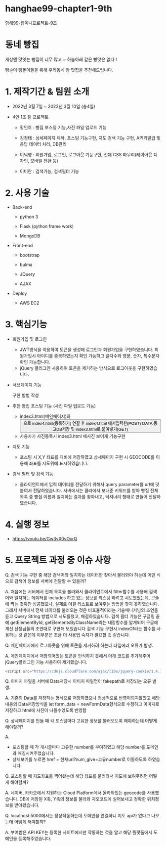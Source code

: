 # hanghae99-chapter1-9th
항해99-웹미니프로젝트-9조


# 동네 빵집

세상엔 맛잇는 빵집이 너무 많고 ~ 하늘아래 같은 빵맛은 없다 !

빵순이 빵돌이들을 위해 우리동네 빵 맛집을 추천해드립니다.


# 1. 제작기간 & 팀원 소개

- 2022년 3월 7일 ~ 2022년 3월 10일 (총4일)

- 4인 1조 팀 프로젝트

    * 황인호 : 빵집 포스팅 기능,사진 파일 업로드 기능

    * 김정태 : 상세페이지 제작, 포스팅 기능구현, 지도 검색 기능 구현, API키발급 및 응답 데이터 처리, DB관리
  
    * 이덕행 : 회원가입, 로그인, 로그아웃 기능구현, 전체 CSS 마무리(레이아웃 디자인, 모바일 전환 등)

    * 이미란 : 검색기능, 검색필터 기능




# 2. 사용 기술 


- Back-end

    * python 3

    * Flask (python frame work)

    * MongoDB


- Front-end

    * bootstrap

    * bulma

    * JQuery

    * AJAX

- Deploy

    * AWS EC2




# 3. 핵심기능

- 회원가입 및 로그인

  * JWT방식을 이용하여 토큰을 생성해 로그인과 회원가입을 구현하였습니다.
    회원가입시 아이디를 중복하였는지 확인 가능하고 글자수와 영문, 숫자, 특수문자 확인 가능합니다.
  * jQuery 플러그인 사용하여 토큰을 제거하는 방식으로 로그아웃을 구현하였습니다.

- 서브페이지 기능

     구현 방법 작성


- 추천 빵집 포스팅 기능 (사진 파일 업로드 기능)
  * index3.html(메인페이지)와 <button>으로 index4.html(등록하기) 연결 후 index4.html 에서입력한(POST) DATA 몽고DB저장 및 index3.html로 붙여넣기(GET)
  * 사용자가 사진등록시 index3.html 에사진 보이게 기능구현

- 지도 기능

  * 포스팅 시 X,Y 좌표를 디비에 저장하였고 상세페이지 구현 시 GEOCODE를 이용해 좌표를 지도위에 표시하였습니다.


- 검색 필터 및 검색 기능

  * 클라이언트에서 입력 데이터를 전달하기 위해서 query parameter를 url에 덧붙여서 전달하였습니다.
    서버에서는 클라에서 보내준 키워드를 받아 빵집 전체 목록 중 빵집 이름과 일치하는 결과를 찾아내고,
    딕셔너리 형태로 만들어 전달하였습니다.



# 4. 실행 정보

 - https://youtu.be/Gw3yX0vOxrQ




# 5. 프로젝트 과정 중 이슈 사항

Q. 검색 기능 구현 중 해당 검색어와 일치하는 데이터만 찾아서 불러와야 하는데 어떤 식으로 검색어 정보를 서버에 전달할 수 있을까?

A. 처음에는 서버에서 전체 목록을 불러와서 클라이언트에서 filter함수를 사용해 검색어와 일치하는 데이터를 includes 하고 있는 정보를 리스팅 하려고 시도했었는데, 콘솔에 찍는 것까진 성공했으나, 실제로 이걸 리스트로 보여주는 방법을 찾지 못하였습니다. 그래서 서버에서 전체 데이터를 불러오는 것은 비효율적이라는 기술매니저님의 조언을 듣고 Query String 방법으로 시도를했고, 해결하였습니다. 
 검색 필터 기능은 구글링 끝에 getElementById, getElementsByClassName라는 내장함수를 알게되어 구글에 계신 선생님들의 조언대로 구현해 보았습니다 검색 기능 구현시 indexOf라는 함수를 사용하는 것 같은데 이부분은 조금 더 사용법 숙지가 필요할 것 같습니다. 

Q. 메인페이지에서 로그아웃을 위해 토큰을 제거하려 하는데 타입에러 오류가 발생.

A. 메인페이지에서 저장되어있는 토큰을 인식하지 못해서 아래 코드를 추가해주어 jQuery플러그인 기능 사용하여 제거했습니다.
   ```python 
   <script src="https://cdnjs.cloudflare.com/ajax/libs/jquery-cookie/1.4.1/jquery.cookie.js"></script>
   ```
Q. 이미지 파일을 서버에 Data저장시 이미지 파일명이 fakepath로 저장되는 오류 발생.
     
A. 기존의 Data를 저장하는 형식으로 저장하였으나 정상적으로 반영이되지않았고 해당내용의 Data저장방식을 let form_data = newFormData형식으로 수정하고
이미지로 저장하고 html에 사진이 나올수있도록 반영함
     
Q. 상세페이지를 만들 때 각 포스팅마다 고유한 정보를 불러오도록 해야하는데 어떻게 해야할까?
 
A.
  - 포스팅할 때 각 게시글마다 고유한 number를 부여하였고 해당 number를 도메인과 매칭시켜주었습니다.
  - 상세보기를 누르면 href = 현재url?num_give=고유number로 이동하도록 하였습니다.

Q. 포스팅할 때 지도좌표를 찍어왔는데 해당 좌표를 불러와서 지도에 보여주려면 어떻게 해야할까?

A. 네이버, 카카오에서 지원하는 Cloud Platform에서 올라와있는 geocode를 사용했습니다. DB에 저장된 X축, Y축의 정보를 불러와 지오코드에 실어보내고 정확한 위치정보를 받아왔습니다.

Q. localhost:5000에서는 정상작동하는데 도메인을 연결하니 지도 api가 없다고 나오는데 어떻게 해야할까?

A. 부여받은 API KEY는 등록한 사이트에서만 작동하는 것을 알고 해당 플랫폼에서 도메인을 등록해주었습니다.


